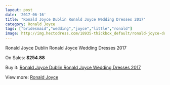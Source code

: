 ```yaml
---
layout: post
date: '2017-06-16'
title: "Ronald Joyce Dublin Ronald Joyce Wedding Dresses 2017"
category: Ronald Joyce
tags: ["bridesmaid","wedding","joyce","little","ronald"]
image: http://img.hectodress.com/18935-thickbox_default/ronald-joyce-dublin-ronald-joyce-wedding-dresses-2012.jpg
---
```

Ronald Joyce Dublin Ronald Joyce Wedding Dresses 2017

On Sales: **$254.88**
<a href="https://www.hectodress.com/ronald-joyce/8901-ronald-joyce-dublin-ronald-joyce-wedding-dresses-2012.html"><amp-img layout="responsive" width="600" height="600" src="//img.hectodress.com/18935-thickbox_default/ronald-joyce-dublin-ronald-joyce-wedding-dresses-2012.jpg" alt="Ronald Joyce Dublin Ronald Joyce Wedding Dresses 2017 0" /></a>
<a href="https://www.hectodress.com/ronald-joyce/8901-ronald-joyce-dublin-ronald-joyce-wedding-dresses-2012.html"><amp-img layout="responsive" width="600" height="600" src="//img.hectodress.com/18937-thickbox_default/ronald-joyce-dublin-ronald-joyce-wedding-dresses-2012.jpg" alt="Ronald Joyce Dublin Ronald Joyce Wedding Dresses 2017 1" /></a>
<a href="https://www.hectodress.com/ronald-joyce/8901-ronald-joyce-dublin-ronald-joyce-wedding-dresses-2012.html"><amp-img layout="responsive" width="600" height="600" src="//img.hectodress.com/18936-thickbox_default/ronald-joyce-dublin-ronald-joyce-wedding-dresses-2012.jpg" alt="Ronald Joyce Dublin Ronald Joyce Wedding Dresses 2017 2" /></a>

Buy it: [Ronald Joyce Dublin Ronald Joyce Wedding Dresses 2017](https://www.hectodress.com/ronald-joyce/8901-ronald-joyce-dublin-ronald-joyce-wedding-dresses-2012.html "Ronald Joyce Dublin Ronald Joyce Wedding Dresses 2017")

View more: [Ronald Joyce](https://www.hectodress.com/149-ronald-joyce "Ronald Joyce")
